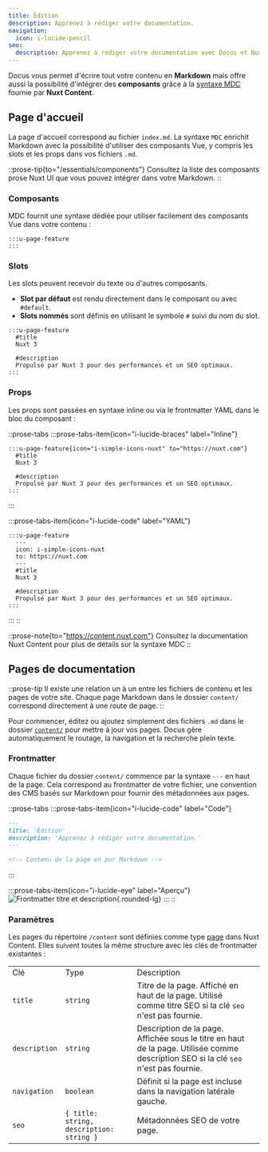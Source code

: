 ```yaml
---
title: Édition
description: Apprenez à rédiger votre documentation.
navigation:
  icon: i-lucide-pencil
seo:
  description: Apprenez à rédiger votre documentation avec Docus et Nuxt Content.
---
```


Docus vous permet d'écrire tout votre contenu en **Markdown** mais offre aussi la possibilité d'intégrer des **composants** grâce à la [syntaxe MDC](https://content.nuxt.com/docs/files/markdown#mdc-syntax) fournie par **Nuxt Content**.

## Page d'accueil

La page d'accueil correspond au fichier `index.md`. La syntaxe `MDC` enrichit Markdown avec la possibilité d'utiliser des composants Vue, y compris les slots et les props dans vos fichiers `.md`.

::prose-tip{to="/essentials/components"}
Consultez la liste des composants prose Nuxt UI que vous pouvez intégrer dans votre Markdown.
::

### Composants

MDC fournit une syntaxe dédiée pour utiliser facilement des composants Vue dans votre contenu :

```mdc [content/index.md]
:::u-page-feature
:::
```

### Slots

Les slots peuvent recevoir du texte ou d'autres composants.

- **Slot par défaut** est rendu directement dans le composant ou avec `#default`.
- **Slots nommés** sont définis en utilisant le symbole `#` suivi du nom du slot.

```mdc [index.md]
:::u-page-feature
  #title
  Nuxt 3
  
  #description
  Propulsé par Nuxt 3 pour des performances et un SEO optimaux.
:::
```

### Props

Les props sont passées en syntaxe inline ou via le frontmatter YAML dans le bloc du composant :

::prose-tabs
  :::prose-tabs-item{icon="i-lucide-braces" label="Inline"}
  ```mdc [index.md]
  :::u-page-feature{icon="i-simple-icons-nuxt" to="https://nuxt.com"}
    #title
    Nuxt 3
    
    #description
    Propulsé par Nuxt 3 pour des performances et un SEO optimaux.
  :::
  ```
  :::

  :::prose-tabs-item{icon="i-lucide-code" label="YAML"}
  ```mdc [index.md]
  :::u-page-feature
    ---
    icon: i-simple-icons-nuxt
    to: https://nuxt.com
    ---
    #title
    Nuxt 3
    
    #description
    Propulsé par Nuxt 3 pour des performances et un SEO optimaux.
  :::
  ```
  :::
::

::prose-note{to="https://content.nuxt.com"}
Consultez la documentation Nuxt Content pour plus de détails sur la syntaxe MDC
::

## Pages de documentation

::prose-tip
Il existe une relation un à un entre les fichiers de contenu et les pages de votre site. Chaque page Markdown dans le dossier `content/` correspond directement à une route de page.
::

Pour commencer, éditez ou ajoutez simplement des fichiers `.md` dans le dossier [`content/`](https://content.nuxt.com/usage/content-directory) pour mettre à jour vos pages. Docus gère automatiquement le routage, la navigation et la recherche plein texte.

### Frontmatter

Chaque fichier du dossier `content/` commence par la syntaxe `---` en haut de la page. Cela correspond au frontmatter de votre fichier, une convention des CMS basés sur Markdown pour fournir des métadonnées aux pages.

::prose-tabs
  :::prose-tabs-item{icon="i-lucide-code" label="Code"}
  ```md [content/getting-started/edition.md]
  ---
  title: 'Édition'
  description: 'Apprenez à rédiger votre documentation.'
  ---
  
  <!-- Contenu de la page en pur Markdown -->
  ```
  :::

  :::prose-tabs-item{icon="i-lucide-eye" label="Aperçu"}
  ![Frontmatter titre et description](/documentation/frontmatter-preview-title-description.png){.rounded-lg}
  :::
::

### Paramètres

Les pages du répertoire `/content` sont définies comme type [page](https://content.nuxt.com/docs/collections/types#page-type) dans Nuxt Content. Elles suivent toutes la même structure avec les clés de frontmatter existantes :

|               |                                          |                                                                                                                               |   |
| ------------- | ---------------------------------------- | ----------------------------------------------------------------------------------------------------------------------------- | - |
| Clé           | Type                                     | Description                                                                                                                   |   |
| `title`       | `string`                                 | Titre de la page. Affiché en haut de la page. Utilisé comme titre SEO si la clé `seo` n'est pas fournie.                              |   |
| `description` | `string`                                 | Description de la page. Affichée sous le titre en haut de la page. Utilisée comme description SEO si la clé `seo` n'est pas fournie. |   |
| `navigation`  | `boolean`                                | Définit si la page est incluse dans la navigation latérale gauche.                                                                      |   |
| `seo`         | `{ title: string, description: string }` | Métadonnées SEO de votre page.                                                                                                       |   |
